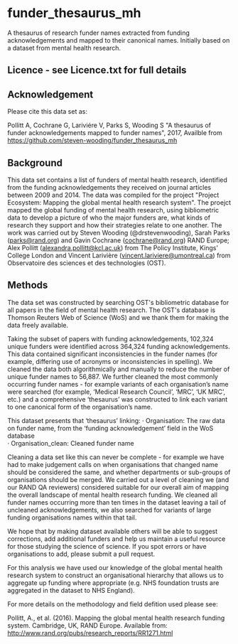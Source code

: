 # funder_thesaurus_mh

A thesaurus of research funder names extracted from funding acknowledgements and mapped to their canonical names. Initially based on a dataset from mental health research.

## Licence - see Licence.txt for full details

## Acknowledgement

Please cite this data set as:

Pollitt A, Cochrane G, Lariviére V, Parks S, Wooding S "A thesaurus of funder acknowledgements mapped to funder names", 2017, Availble from https://github.com/steven-wooding/funder_thesaurus_mh

## Background

This data set contains a list of funders of mental health research, identified from the funding acknowledgements they received on journal articles between 2009 and 2014. The data was compiled for the project "Project Ecosystem: Mapping the global mental health research system". The proejct mapped the global funding of mental health research, using bibliometric data to develop a picture of who the major funders are, what kinds of research they support and how their strategies relate to one another. The work was carried out by Steven Wooding (@drstevenwooding), Sarah Parks (parks@rand.org) and Gavin Cochrane (cochrane@rand.org) RAND Europe; Alex Pollitt (alexandra.pollitt@kcl.ac.uk) from The Policy Institute, Kings' College London and Vincent Larivière (vincent.lariviere@umontreal.ca) from Observatoire des sciences et des technologies (OST).

## Methods
 
The data set was constructed by searching OST's bibliometric database for all papers in the field of mental health research. The OST's database is Thomson Reuters Web of Science (WoS) and we thank them for making the data freely available. 

Taking the subset of papers with funding acknowledgements, 102,324 unique funders were identified across 364,324 funding acknowledgements. This data contained significant inconsistencies in the funder names (for example, differing use of acronyms or inconsistencies in spelling). We cleaned the data both algorithmically and manually to reduce the number of unique funder names to 56,887. We further cleaned the most commonly occurring funder names - for example variants of each organisation’s name were searched (for example, ‘Medical Research Council’, ‘MRC’, ‘UK MRC’, etc.) and a comprehensive ‘thesaurus’ was constructed to link each variant to one canonical form of the organisation’s name.
 
This dataset presents that ‘thesaurus’ linking:
·         Organisation: The raw data on funder name, from the ‘funding acknowledgement’ field in the WoS database   
·         Organisation_clean: Cleaned funder name
 
Cleaning a data set like this can never be complete - for example we have had to make judgement calls on when organisations that changed name should be considered the same, and whether departments or sub-groups of organisations should be merged. We carried out a level of cleaning we (and our RAND QA reviewers) considered suitable for our overall aim of mapping the overall landscape of mental health research funding. We cleaned all funder names occurring more than ten times in the dataset leaving a tail of uncleaned acknowledgements, we also searched for variants of large funding organisations names within that tail.

We hope that by making dataset available others will be able to suggest corrections, add additional funders and help us maintain a useful resource for those studying the science of science. If you spot errors or have organisations to add, please submit a pull request.

For this analysis we have used our knowledge of the global mental health research system to construct an organisational hierarchy that allows us to aggregate up funding where appropriate (e.g. NHS foundation trusts are aggregated in the dataset to NHS England).

For more details on the methodology and field defition used please see:

Pollitt, A., et al. (2016). Mapping the global mental health research funding system. Cambridge, UK, RAND Europe.
Available from: http://www.rand.org/pubs/research_reports/RR1271.html